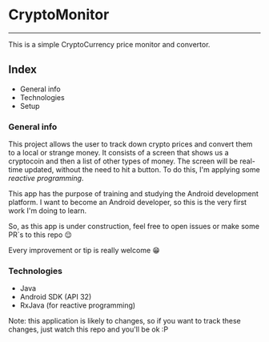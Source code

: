 # CryptoMonitor
---------------

This is a simple CryptoCurrency price monitor and convertor.

## Index

* General info
* Technologies
* Setup


### General info

This project allows the user to track down crypto prices and convert them to a local or strange 
money. It consists of a screen that shows us a cryptocoin and then a list of other types of 
money. The screen will be real-time updated, without the need to hit a button. To do this,
I'm applying some *reactive programming*.

This app has the purpose of training and studying the Android development platform. I want to 
become an Android developer, so this is the very first work I'm doing to learn.

So, as this app is under construction, feel free to open issues or make some PR`s to this repo 😌

Every improvement or tip is really welcome 😁

### Technologies

* Java
* Android SDK (API 32)
* RxJava (for reactive programming)


Note: this application is likely to changes, so if you want to track these changes, just watch 
this repo and you'll be ok :P